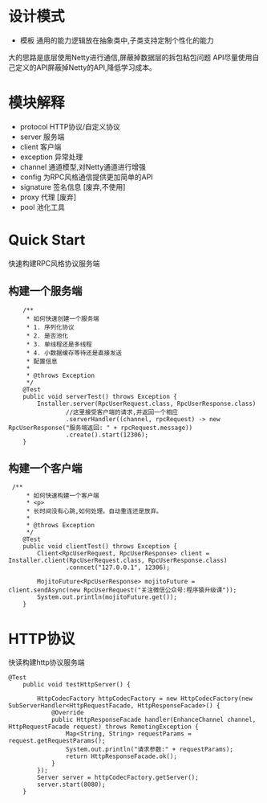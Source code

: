
# 设计模式

- 模板
  通用的能力逻辑放在抽象类中,子类支持定制个性化的能力
  
  
  
大的思路是底层使用Netty进行通信,屏蔽掉数据层的拆包粘包问题
API尽量使用自己定义的API屏蔽掉Netty的API,降低学习成本。


# 模块解释


- protocol   HTTP协议/自定义协议
- server     服务端
- client     客户端
- exception  异常处理
- channel    通道模型,对Netty通道进行增强
- config     为RPC风格通信提供更加简单的API
- signature  签名信息  [废弃,不使用]
- proxy      代理     [废弃]
- pool       池化工具



# Quick Start 

快速构建RPC风格协议服务端

## 构建一个服务端

```
    /**
     * 如何快速创建一个服务端
     * 1. 序列化协议
     * 2. 是否池化
     * 3. 单线程还是多线程
     * 4. 小数据缓存等待还是直接发送
     * 配置信息
     *
     * @throws Exception
     */
    @Test
    public void serverTest() throws Exception {
        Installer.server(RpcUserRequest.class, RpcUserResponse.class)
                //这里接受客户端的请求,并返回一个相应
                .serverHandler((channel, rpcRequest) -> new RpcUserResponse("服务端返回: " + rpcRequest.message))
                .create().start(12306);
    }
```

## 构建一个客户端

```
 /**
     * 如何快速构建一个客户端
     * <p>
     * 长时间没有心跳,如何处理。自动重连还是放弃。
     *
     * @throws Exception
     */
    @Test
    public void clientTest() throws Exception {
        Client<RpcUserRequest, RpcUserResponse> client = Installer.client(RpcUserRequest.class, RpcUserResponse.class)
                .conncet("127.0.0.1", 12306);

        MojitoFuture<RpcUserResponse> mojitoFuture = client.sendAsync(new RpcUserRequest("关注微信公众号:程序猿升级课"));
        System.out.println(mojitoFuture.get());
    }    
```

# HTTP协议

快读构建http协议服务端

```
@Test
    public void testHttpServer() {

        HttpCodecFactory httpCodecFactory = new HttpCodecFactory(new SubServerHandler<HttpRequestFacade, HttpResponseFacade>() {
            @Override
            public HttpResponseFacade handler(EnhanceChannel channel, HttpRequestFacade request) throws RemotingException {
                Map<String, String> requestParams = request.getRequestParams();
                System.out.println("请求参数:" + requestParams);
                return HttpResponseFacade.ok();
            }
        });
        Server server = httpCodecFactory.getServer();
        server.start(8080);
    }
```